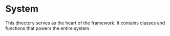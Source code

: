 # System
This directory serves as the heart of the framework. It contains classes and functions that powers the entire system.